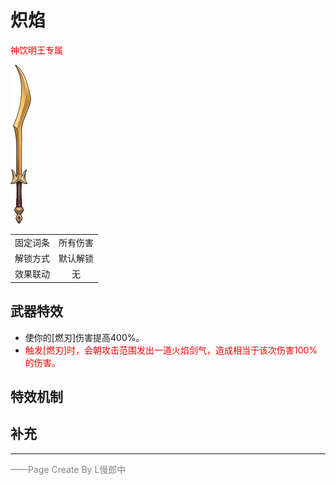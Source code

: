# 炽焰
<font color=red>神饮明王专属</font>  

![炽焰](../Img/Texture2D_Sword/炽焰.png)

|||
|:----:|:----:|
|固定词条|所有伤害|
|解锁方式|默认解锁|
|效果联动|无|


## 武器特效
- 使你的[燃刃]伤害提高400%。
- <font color=red>触发[燃刃]时，会朝攻击范围发出一道火焰剑气，造成相当于该次伤害100%的伤害。</font>

## 特效机制

## 补充

---

<font color=grey>——Page Create By L慢郎中</font>
